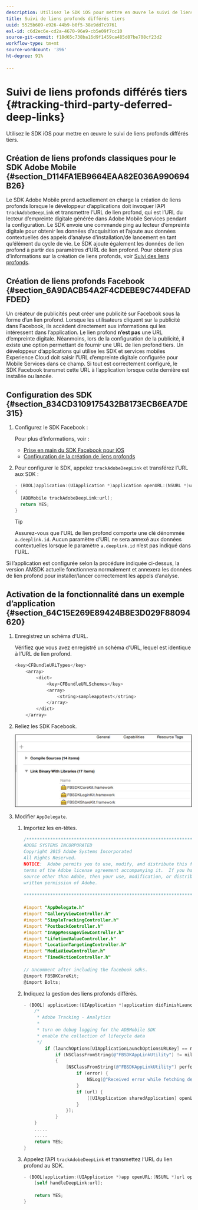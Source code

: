 ```yaml
---
description: Utilisez le SDK iOS pour mettre en œuvre le suivi de liens profonds différés tiers.
title: Suivi de liens profonds différés tiers
uuid: 5525b609-e926-44b9-b0f5-38e9dd7c9761
exl-id: c6d2ec6e-cd2a-4670-96e9-cb5e09f7cc10
source-git-commit: f18d65c738ba16d9f1459ca485d87be708cf23d2
workflow-type: tm+mt
source-wordcount: '396'
ht-degree: 91%

---
```


# Suivi de liens profonds différés tiers {#tracking-third-party-deferred-deep-links}

Utilisez le SDK iOS pour mettre en œuvre le suivi de liens profonds différés tiers.

## Création de liens profonds classiques pour le SDK Adobe Mobile {#section_D114FA1EB9664EAA82E036A990694B26}

Le SDK Adobe Mobile prend actuellement en charge la création de liens profonds lorsque le développeur d’applications doit invoquer l’API `trackAdobeDeepLink` et transmettre l’URL de lien profond, qui est l’URL du lecteur d’empreinte digitale générée dans Adobe Mobile Services pendant la configuration. Le SDK envoie une commande ping au lecteur d’empreinte digitale pour obtenir les données d’acquisition et l’ajoute aux données contextuelles des appels d’analyse d’installation/de lancement en tant qu’élément du cycle de vie. Le SDK ajoute également les données de lien profond à partir des paramètres d’URL de lien profond. Pour obtenir plus d’informations sur la création de liens profonds, voir [Suivi des liens profonds](/help/ios/acquisition-main/tracking-deep-links/tracking-deep-links.md).

## Création de liens profonds Facebook {#section_6A9DACB54A2F4CDEBE9C744DEFADFDED}

Un créateur de publicités peut créer une publicité sur Facebook sous la forme d’un lien profond. Lorsque les utilisateurs cliquent sur la publicité dans Facebook, ils accèdent directement aux informations qui les intéressent dans l’application. Le lien profond **n’est pas** une URL d’empreinte digitale. Néanmoins, lors de la configuration de la publicité, il existe une option permettant de fournir une URL de lien profond tiers. Un développeur d’applications qui utilise les SDK et services mobiles Experience Cloud doit saisir l’URL d’empreinte digitale configurée pour Mobile Services dans ce champ. Si tout est correctement configuré, le SDK Facebook transmet cette URL à l’application lorsque cette dernière est installée ou lancée.

## Configuration des SDK {#section_834CD3109175432B8173ECB6EA7DE315}

1. Configurez le SDK Facebook :

   Pour plus d’informations, voir :

   * [Prise en main du SDK Facebook pour iOS](https://developers.facebook.com/docs/ios/getting-started)
   * [Configuration de la création de liens profonds](https://developers.facebook.com/docs/app-ads/deep-linking#os)

1. Pour configurer le SDK, appelez `trackAdobeDeepLink` et transférez l’URL aux SDK :

   ```objective-c
   - (BOOL)application:(UIApplication *)application openURL:(NSURL *)url sourceApplication:(NSString *)sourceApplication annotation:(id)annotation 
   { 
     [ADBMobile trackAdobeDeepLink:url]; 
     return YES; 
   }
   ```

   >[!TIP]
   >
   >Assurez-vous que l’URL de lien profond comporte une clé dénommée `a.deeplink.id`. Aucun paramètre d’URL ne sera annexé aux données contextuelles lorsque le paramètre `a.deeplink.id` n’est pas indiqué dans l’URL.

Si l’application est configurée selon la procédure indiquée ci-dessus, la version AMSDK actuelle fonctionnera normalement et annexera les données de lien profond pour installer/lancer correctement les appels d’analyse.

## Activation de la fonctionnalité dans un exemple d’application {#section_64C15E269E89424B8E3D029F88094620}

1. Enregistrez un schéma d’URL.

   Vérifiez que vous avez enregistré un schéma d’URL, lequel est identique à l’URL de lien profond.

   ```objective-c
   <key>CFBundleURLTypes</key> 
       <array> 
           <dict> 
               <key>CFBundleURLSchemes</key> 
               <array> 
                   <string>sampleapptest</string> 
               </array> 
           </dict> 
       </array>
   ```

1. Reliez les SDK Facebook.

   ![Ressources Facebook](assets/link-fb-sdk.jpg)

1. Modifier `AppDelegate`.

   1. Importez les en-têtes.

      ```objective-c
      /************************************************************************* 
      ADOBE SYSTEMS INCORPORATED 
      Copyright 2015 Adobe Systems Incorporated 
      All Rights Reserved. 
      NOTICE:  Adobe permits you to use, modify, and distribute this file in accordance with the 
      terms of the Adobe license agreement accompanying it.  If you have received this file from a 
      source other than Adobe, then your use, modification, or distribution of it requires the prior 
      written permission of Adobe. 
      
      **************************************************************************/ 
      
      #import "AppDelegate.h" 
      #import "GalleryViewController.h" 
      #import "SimpleTrackingController.h" 
      #import "PostbackController.h" 
      #import "InAppMessageViewController.h" 
      #import "LifetimeValueController.h" 
      #import "LocationTargetingController.h" 
      #import "MediaViewController.h" 
      #import "TimedActionController.h"
      
      // Uncomment after including the facebook sdks. 
      @import FBSDKCoreKit; 
      @import Bolts;
      ```

   1. Indiquez la gestion des liens profonds différés.

      ```objective-c
      - (BOOL) application:(UIApplication *)application didFinishLaunchingWithOptions:(NSDictionary *)launchOptions { 
          /* 
           * Adobe Tracking - Analytics 
           * 
           * turn on debug logging for the ADBMobile SDK 
           * enable the collection of lifecycle data 
           */ 
              if (launchOptions[UIApplicationLaunchOptionsURLKey] == nil) { 
                  if (NSClassFromString(@"FBSDKAppLinkUtility") != nil) 
                  { 
                      [NSClassFromString(@"FBSDKAppLinkUtility") performSelector:@selector(fetchDeferredAppLink:) withObject:^(NSURL *url, NSError *error) { 
                          if (error) { 
                              NSLog(@"Received error while fetching deferred app link %@", error); 
                          } 
                          if (url) { 
                              [[UIApplication sharedApplication] openURL:url]; 
                          } 
                      }]; 
                  } 
          } 
          ..... 
          ..... 
          return YES; 
      }
      ```

   1. Appelez l’API `trackAdobeDeepLink` et transmettez l’URL du lien profond au SDK.

      ```objective-c
      - (BOOL)application:(UIApplication *)app openURL:(NSURL *)url options:(NSDictionary<NSString *, id> *)options { 
          [self handleDeepLink:url]; 
      
          return YES; 
      }
      ```

